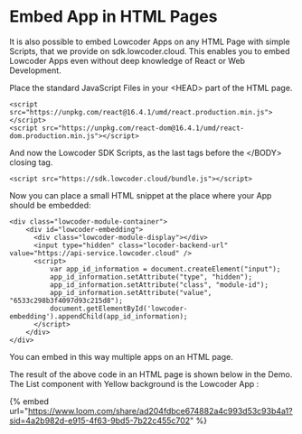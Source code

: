 # Embed App in HTML Pages

It is also possible to embed Lowcoder Apps on any HTML Page with simple Scripts, that we provide on sdk.lowcoder.cloud. This enables you to embed Lowcoder Apps even without deep knowledge of React or Web Development.

Place the standard JavaScript Files in your \<HEAD> part of the HTML page.

```
<script src="https://unpkg.com/react@16.4.1/umd/react.production.min.js"></script>
<script src="https://unpkg.com/react-dom@16.4.1/umd/react-dom.production.min.js"></script>
```

And now the Lowcoder SDK Scripts, as the last tags before the \</BODY> closing tag.

```
<script src="https://sdk.lowcoder.cloud/bundle.js"></script>
```

Now you can place a small HTML snippet at the place where your App should be embedded:

```
<div class="lowcoder-module-container">
    <div id="lowcoder-embedding">
      <div class="lowcoder-module-display"></div>
      <input type="hidden" class="locoder-backend-url" value="https://api-service.lowcoder.cloud" />
      <script>
          var app_id_information = document.createElement("input");
          app_id_information.setAttribute("type", "hidden");
          app_id_information.setAttribute("class", "module-id");
          app_id_information.setAttribute("value", "6533c298b3f4097d93c215d8");
          document.getElementById('lowcoder-embedding').appendChild(app_id_information);  
      </script>
    </div>
</div>
```

You can embed in this way multiple apps on an HTML page.

The result of the above code in an HTML page is shown below in the Demo. The List component with Yellow background is the Lowcoder App :&#x20;

{% embed url="https://www.loom.com/share/ad204fdbce674882a4c993d53c93b4a1?sid=4a2b982d-e915-4f63-9bd5-7b22c455c702" %}
